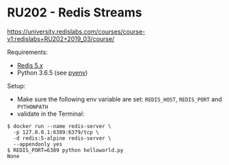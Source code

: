 # RU202 - Redis Streams

<https://university.redislabs.com/courses/course-v1:redislabs+RU202+2019_03/course/>

Requirements:

* [Redis 5.x](https://docs.docker.com/samples/library/redis/)
* Python 3.6.5 (see [pyenv](https://github.com/pyenv/pyenv))

Setup:

* Make sure the following env variable are set: `REDIS_HOST`, `REDIS_PORT` and `PYTHONPATH`
* validate in the Terminal:

```
$ docker run --name redis-server \
  -p 127.0.0.1:6389:6379/tcp \
  -d redis:5-alpine redis-server \
  --appendonly yes
$ REDIS_PORT=6389 python helloworld.py
None
```
